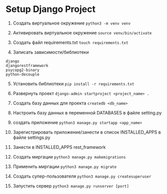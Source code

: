 # Setup Django Project

1. Создать виртуальное окружение 
`python3 -m venv venv`

2. Активировать виртуальное окружение 
`source venv/bin/activate`

3. Создать файл requirements.txt
`touch requirements.txt`

4. Записать зависимости/библиотеки
```
django
djangorestframework
psycopg2-binary
python-decouple
```
5. Установить библиотеки
`pip install -r requirements.txt`

6. Развернуть проект
`django-admin startproject <project_name> .`

7. Создать базу данных для проекта
`createdb <db_name>`

8. Настроить базу данных в переменной DATABASES в файле setting.py

9. создать приложение 
`python3 manage.py startapp <app_name>`

10. Зарегистрировать приложение/занести в список INSTALLED_APPS в файле settings.py

11. Занести в INSTALLED_APPS rest_framework

12. Создать миргации
`python3 manage.py makemigrations`

13. Применить миргации 
`python3 manage.py migrate`

14. Создать супер-пользователя
`python3 manage.py createsuperuser`

15. Запустить сервер
`python3 manage.py runserver [port]`